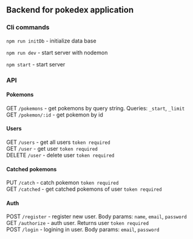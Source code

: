 ## Backend for pokedex application ##

### Cli commands ###

`npm run initDb` - initialize data base

`npm run dev` - start server with nodemon

`npm start` - start server

### API ###

#### Pokemons ####
GET `/pokemons` - get pokemons by query string. Queries: `_start`, `_limit`  
GET `/pokemon/:id` - get pokemon by id

#### Users ####
GET `/users` - get all users `token required`  
GET `/user` - get user `token required`  
DELETE `/user` - delete user `token required`

#### Catched pokemons ####
PUT `/catch` - catch pokemon `token required`  
GET `/catched` - get catched pokemons of user `token required`

#### Auth ####
POST `/register` - register new user. Body params: `name`, `email`, `password`  
GET `/authorize` - auth user. Returns user `token required`  
POST `/login` - logining in user. Body params: `email`, `password`